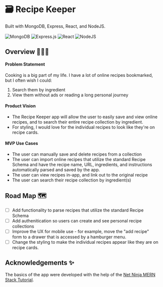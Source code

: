 # 🗃️ Recipe Keeper

Built with MongoDB, Express, React, and NodeJS.<br><br>
![MongoDB](https://img.shields.io/badge/MongoDB-%234ea94b.svg?style=for-the-badge&logo=mongodb&logoColor=white)
![Express.js](https://img.shields.io/badge/express.js-%23404d59.svg?style=for-the-badge&logo=express&logoColor=%2361DAFB)
![React](https://img.shields.io/badge/react-%2320232a.svg?style=for-the-badge&logo=react&logoColor=%2361DAFB)
![NodeJS](https://img.shields.io/badge/node.js-6DA55F?style=for-the-badge&logo=node.js&logoColor=white)

## Overview 👩🏻‍💻

#### Problem Statement
Cooking is a big part of my life. I have a lot of online recipes bookmarked, but I often wish I could:
1. Search them by ingredient
1. View them without ads or reading a long personal journey

#### Product Vision
- The Recipe Keeper app will allow the user to easily save and view online recipes, and to search their entire recipe collection by ingredient. 
- For styling, I would love for the individual recipes to look like they're on recipe cards.

#### MVP Use Cases
- The user can manually save and delete recipes from a collection
- The user can import online recipes that utilize the standard Recipe Schema and have the recipe name, URL, ingredients, and instructions automatically parsed and saved by the app.
- The user can view recipes in-app, and link out to the original recipe
- The user can search their recipe collection by ingredient(s)

## Road Map 🗺️
* [ ] Add functionality to parse recipes that utilize the standard Recipe Schema
* [ ] Add authenitication so users can create and see personal recipe collections
* [ ] Improve the UX for mobile use - for example, move the "add recipe" form to a drawer that is accessed by a hamburger menu.
* [ ] Change the styling to make the individual recipes appear like they are on recipe cards.

## Acknowledgements ✨
The basics of the app were developed with the help of the [Net Ninja MERN Stack Tutorial](https://github.com/iamshaunjp/MERN-Stack-Tutorial).
